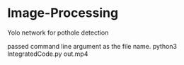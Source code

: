 # Image-Processing
Yolo network for pothole detection

passed command line argument as the file name. python3 IntegratedCode.py out.mp4
